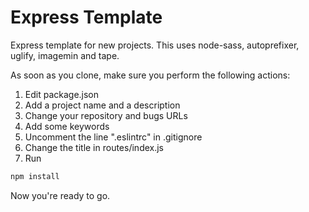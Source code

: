 # Express Template
Express template for new projects. This uses node-sass, autoprefixer, uglify, imagemin and tape.

As soon as you clone, make sure you perform the following actions:

1. Edit package.json
  1. Add a project name and a description
  2. Change your repository and bugs URLs
  3. Add some keywords
2. Uncomment the line ".eslintrc" in .gitignore
3. Change the title in routes/index.js
4. Run
``` bash
npm install
```

Now you're ready to go.
